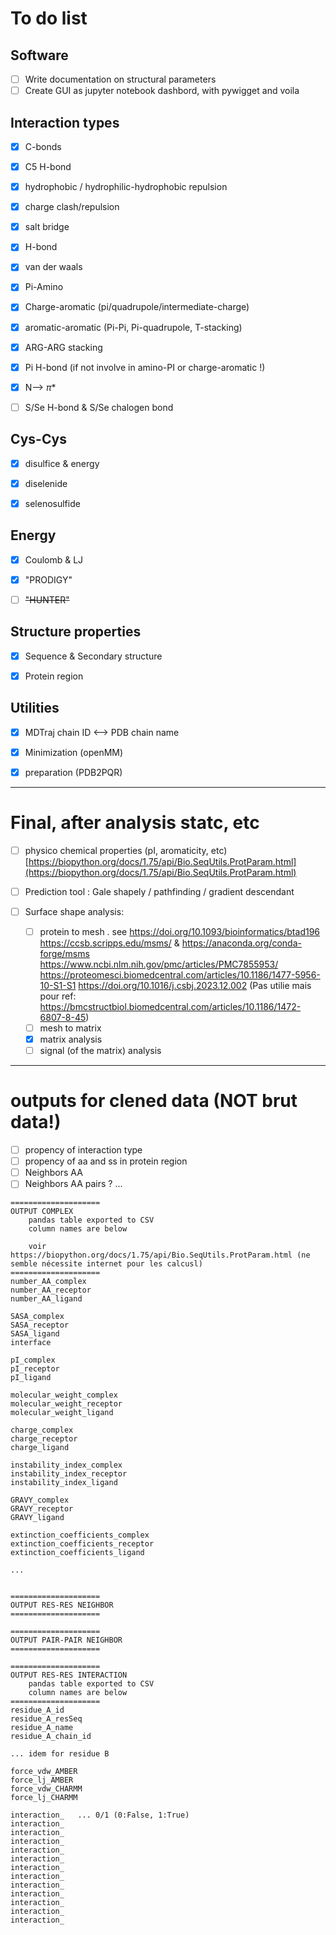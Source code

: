 # To do list

## Software

- [ ] Write documentation on structural parameters
- [ ] Create GUI as jupyter notebook dashbord, with pywigget and voila

## Interaction types

- [x] C-bonds 
- [x] C5 H-bond 
- [x] hydrophobic / hydrophilic-hydrophobic repulsion 
- [x] charge clash/repulsion 
- [x] salt bridge 
- [x] H-bond
- [x] van der waals
- [x] Pi-Amino
- [x] Charge-aromatic (pi/quadrupole/intermediate-charge) 
- [x] aromatic-aromatic (Pi-Pi, Pi-quadrupole, T-stacking) 
- [x] ARG-ARG stacking
- [x] Pi H-bond (if not involve in amino-PI or charge-aromatic !)
- [x] N--> $\pi$*
- [ ] S/Se H-bond & S/Se chalogen bond


## Cys-Cys

- [x] disulfice & energy
- [x] diselenide
- [x] selenosulfide


## Energy

- [x] Coulomb & LJ
- [x] "PRODIGY"
- [ ] ~~"HUNTER"~~


## Structure properties

- [x] Sequence & Secondary structure
- [x] Protein region


## Utilities
- [x] MDTraj chain ID <--> PDB chain name
- [x] Minimization (openMM)
- [x] preparation (PDB2PQR)



***
# Final, after analysis statc, etc
- [ ] physico chemical properties (pI, aromaticity, etc) [https://biopython.org/docs/1.75/api/Bio.SeqUtils.ProtParam.html](https://biopython.org/docs/1.75/api/Bio.SeqUtils.ProtParam.html)
- [ ] Prediction tool : Gale shapely / pathfinding / gradient descendant
- [ ] Surface shape analysis:

    - [ ] protein to mesh . see https://doi.org/10.1093/bioinformatics/btad196
                                https://ccsb.scripps.edu/msms/ & https://anaconda.org/conda-forge/msms
                                https://www.ncbi.nlm.nih.gov/pmc/articles/PMC7855953/
                                https://proteomesci.biomedcentral.com/articles/10.1186/1477-5956-10-S1-S1
                                https://doi.org/10.1016/j.csbj.2023.12.002
                                (Pas utilie mais pour ref: https://bmcstructbiol.biomedcentral.com/articles/10.1186/1472-6807-8-45)
    - [ ] mesh to matrix
    - [x] matrix analysis
    - [ ] signal (of the matrix) analysis

***

# outputs for clened data (NOT brut data!)

- [ ] propency of interaction type
- [ ] propency of aa and ss in protein region 
- [ ] Neighbors AA
- [ ] Neighbors AA pairs ?
...

```
====================
OUTPUT COMPLEX
    pandas table exported to CSV
    column names are below
    
    voir https://biopython.org/docs/1.75/api/Bio.SeqUtils.ProtParam.html (ne semble nécessite internet pour les calcusl)
====================
number_AA_complex
number_AA_receptor
number_AA_ligand

SASA_complex
SASA_receptor
SASA_ligand
interface

pI_complex
pI_receptor
pI_ligand

molecular_weight_complex
molecular_weight_receptor
molecular_weight_ligand

charge_complex
charge_receptor
charge_ligand

instability_index_complex
instability_index_receptor
instability_index_ligand

GRAVY_complex
GRAVY_receptor
GRAVY_ligand

extinction_coefficients_complex
extinction_coefficients_receptor
extinction_coefficients_ligand

...


====================
OUTPUT RES-RES NEIGHBOR
====================

====================
OUTPUT PAIR-PAIR NEIGHBOR
====================

====================
OUTPUT RES-RES INTERACTION
    pandas table exported to CSV
    column names are below
====================
residue_A_id
residue_A_resSeq
residue_A_name
residue_A_chain_id

... idem for residue B

force_vdw_AMBER
force_lj_AMBER
force_vdw_CHARMM
force_lj_CHARMM

interaction_   ... 0/1 (0:False, 1:True)
interaction_
interaction_
interaction_
interaction_
interaction_
interaction_
interaction_
interaction_
interaction_
interaction_
interaction_
interaction_
```